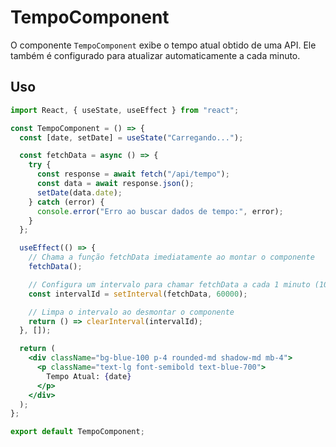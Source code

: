# TempoComponent

O componente `TempoComponent` exibe o tempo atual obtido de uma API. Ele também é configurado para atualizar automaticamente a cada minuto.

## Uso

```jsx
import React, { useState, useEffect } from "react";

const TempoComponent = () => {
  const [date, setDate] = useState("Carregando...");

  const fetchData = async () => {
    try {
      const response = await fetch("/api/tempo");
      const data = await response.json();
      setDate(data.date);
    } catch (error) {
      console.error("Erro ao buscar dados de tempo:", error);
    }
  };

  useEffect(() => {
    // Chama a função fetchData imediatamente ao montar o componente
    fetchData();

    // Configura um intervalo para chamar fetchData a cada 1 minuto (1000 milissegundos)
    const intervalId = setInterval(fetchData, 60000);

    // Limpa o intervalo ao desmontar o componente
    return () => clearInterval(intervalId);
  }, []);

  return (
    <div className="bg-blue-100 p-4 rounded-md shadow-md mb-4">
      <p className="text-lg font-semibold text-blue-700">
        Tempo Atual: {date}
      </p>
    </div>
  );
};

export default TempoComponent;
